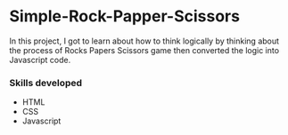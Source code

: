 # Simple-Rock-Papper-Scissors
  In this project, I got to learn about how to think logically by thinking about the process of Rocks Papers Scissors game then converted the logic into Javascript code.
### Skills developed
- HTML
- CSS
- Javascript 
